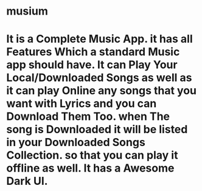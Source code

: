 # musium

# It is a Complete Music App. it has all Features Which a standard Music app should have. It can Play Your Local/Downloaded Songs as well as it can play Online any songs that you want with Lyrics and you can Download Them Too. when The song is Downloaded it will be listed in your Downloaded Songs Collection. so that you can play it offline as well. It has a Awesome Dark UI.
